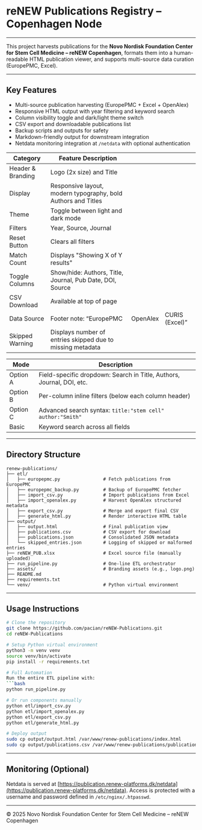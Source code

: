 # reNEW Publications Registry – Copenhagen Node
---

This project harvests publications for the **Novo Nordisk Foundation Center for Stem Cell Medicine – reNEW Copenhagen**, formats them into a human-readable HTML publication viewer, and supports multi-source data curation (EuropePMC, Excel).

---

## Key Features

* Multi-source publication harvesting (EuropePMC + Excel + OpenAlex)
* Responsive HTML output with year filtering and keyword search
* Column visibility toggle and dark/light theme switch
* CSV export and downloadable publications list
* Backup scripts and outputs for safety
* Markdown-friendly output for downstream integration
* Netdata monitoring integration at `/netdata` with optional authentication


| Category          | Feature Description                                           |          |                |
| ----------------- | ------------------------------------------------------------- | -------- | -------------- |
| Header & Branding | Logo (2x size) and Title                                      |          |                |
| Display           | Responsive layout, modern typography, bold Authors and Titles |          |                |
| Theme             | Toggle between light and dark mode                            |          |                |
| Filters           | Year, Source, Journal                                         |          |                |
| Reset Button      | Clears all filters                                            |          |                |
| Match Count       | Displays "Showing X of Y results"                             |          |                |
| Toggle Columns    | Show/hide: Authors, Title, Journal, Pub Date, DOI, Source     |          |                |
| CSV Download      | Available at top of page                                      |          |                |
| Data Source       | Footer note: “EuropePMC                                       | OpenAlex | CURIS (Excel)” |
| Skipped Warning   | Displays number of entries skipped due to missing metadata    |          |                |


| Mode     | Description                                                           |
| -------- | --------------------------------------------------------------------- |
| Option A | Field-specific dropdown: Search in Title, Authors, Journal, DOI, etc. |
| Option B | Per-column inline filters (below each column header)                  |
| Option C | Advanced search syntax: `title:"stem cell" author:"Smith"`            |
| Basic    | Keyword search across all fields                                      |


---

## Directory Structure

```
renew-publications/
├── etl/
│   ├── europepmc.py                # Fetch publications from EuropePMC
│   ├── europepmc_backup.py         # Backup of EuropePMC fetcher
│   ├── import_csv.py               # Import publications from Excel
│   ├── import_openalex.py          # Harvest OpenAlex structured metadata
│   ├── export_csv.py               # Merge and export final CSV
│   ├── generate_html.py            # Render interactive HTML table
├── output/
│   ├── output.html                 # Final publication view
│   ├── publications.csv            # CSV export for download
│   ├── publications.json           # Consolidated JSON metadata
│   └── skipped_entries.json        # Logging of skipped or malformed entries
├── reNEW_PUB.xlsx                  # Excel source file (manually uploaded)
├── run_pipeline.py                 # One-line ETL orchestrator
├── assets/                         # Branding assets (e.g., logo.png)
├── README.md
├── requirements.txt
└── venv/                           # Python virtual environment
```

---

## Usage Instructions

```bash
# Clone the repository
git clone https://github.com/pacian/reNEW-Publications.git
cd reNEW-Publications

# Setup Python virtual environment
python3 -m venv venv
source venv/bin/activate
pip install -r requirements.txt

# Full Automation
Run the entire ETL pipeline with:
```bash
python run_pipeline.py

# Or run components manually
python etl/import_csv.py
python etl/import_openalex.py
python etl/export_csv.py
python etl/generate_html.py

# Deploy output
sudo cp output/output.html /var/www/renew-publications/index.html
sudo cp output/publications.csv /var/www/renew-publications/publications.csv
```

---

## Monitoring (Optional)

Netdata is served at [https://publication.renew-platforms.dk/netdata](https://publication.renew-platforms.dk/netdata). Access is protected with a username and password defined in `/etc/nginx/.htpasswd`.

---

© 2025 Novo Nordisk Foundation Center for Stem Cell Medicine – reNEW Copenhagen
